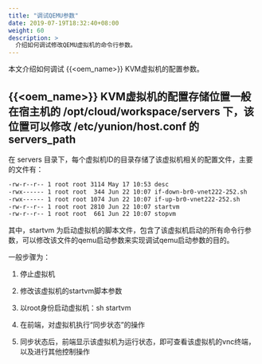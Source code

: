 ```yaml
---
title: "调试QEMU参数"
date: 2019-07-19T18:32:40+08:00
weight: 60
description: >
  介绍如何调试修改QEMU虚拟机的命令行参数。
---
```


本文介绍如何调试 {{<oem_name>}} KVM虚拟机的配置参数。

## {{<oem_name>}} KVM虚拟机的配置存储位置一般在宿主机的 /opt/cloud/workspace/servers 下，该位置可以修改 /etc/yunion/host.conf 的 servers_path

在 servers 目录下，每个虚拟机ID的目录存储了该虚拟机相关的配置文件，主要的文件有：

```bash
-rw-r--r-- 1 root root 3114 May 17 10:53 desc
-rwx------ 1 root root  344 Jun 22 10:07 if-down-br0-vnet222-252.sh
-rwx------ 1 root root 1074 Jun 22 10:07 if-up-br0-vnet222-252.sh
-rw-r--r-- 1 root root 2810 Jun 22 10:07 startvm
-rw-r--r-- 1 root root  661 Jun 22 10:07 stopvm
```

其中，startvm 为启动虚拟机的脚本文件，包含了该虚拟机启动的所有命令行参数，可以修改该文件的qemu启动参数来实现调试qemu启动参数的目的。

一般步骤为：

1) 停止虚拟机

2) 修改该虚拟机的startvm脚本参数

3) 以root身份启动虚拟机：sh startvm

4) 在前端，对虚拟机执行“同步状态”的操作

5) 同步状态后，前端显示该虚拟机为运行状态，即可查看该虚拟机的vnc终端，以及进行其他控制操作
